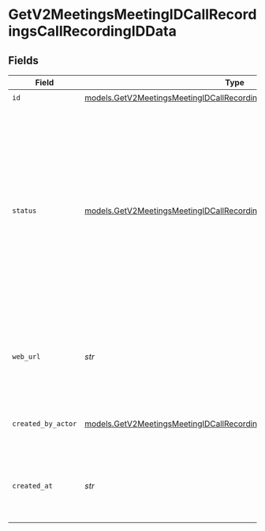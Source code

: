 # GetV2MeetingsMeetingIDCallRecordingsCallRecordingIDData


## Fields

| Field                                                                                                                                                                                                                                                | Type                                                                                                                                                                                                                                                 | Required                                                                                                                                                                                                                                             | Description                                                                                                                                                                                                                                          | Example                                                                                                                                                                                                                                              |
| ---------------------------------------------------------------------------------------------------------------------------------------------------------------------------------------------------------------------------------------------------- | ---------------------------------------------------------------------------------------------------------------------------------------------------------------------------------------------------------------------------------------------------- | ---------------------------------------------------------------------------------------------------------------------------------------------------------------------------------------------------------------------------------------------------- | ---------------------------------------------------------------------------------------------------------------------------------------------------------------------------------------------------------------------------------------------------- | ---------------------------------------------------------------------------------------------------------------------------------------------------------------------------------------------------------------------------------------------------- |
| `id`                                                                                                                                                                                                                                                 | [models.GetV2MeetingsMeetingIDCallRecordingsCallRecordingIDID](../models/getv2meetingsmeetingidcallrecordingscallrecordingidid.md)                                                                                                                   | :heavy_check_mark:                                                                                                                                                                                                                                   | N/A                                                                                                                                                                                                                                                  |                                                                                                                                                                                                                                                      |
| `status`                                                                                                                                                                                                                                             | [models.GetV2MeetingsMeetingIDCallRecordingsCallRecordingIDStatus](../models/getv2meetingsmeetingidcallrecordingscallrecordingidstatus.md)                                                                                                           | :heavy_check_mark:                                                                                                                                                                                                                                   | The status of the call recording. When a call recording is first created, it will have a status of `PROCESSING`. Once the recording is ready, it will transition to `COMPLETED`. If the recording fails for any reason, the status will be `FAILED`. | completed                                                                                                                                                                                                                                            |
| `web_url`                                                                                                                                                                                                                                            | *str*                                                                                                                                                                                                                                                | :heavy_check_mark:                                                                                                                                                                                                                                   | A URL that links directly to the call recording in the Attio web application.                                                                                                                                                                        | https://app.attio.com/salarya/calls/cb59ab17-ad15-460c-a126-0715617c0853/e8f2a3b7-9b4d-4c5e-8a1f-3d7b2c5e8f9a                                                                                                                                        |
| `created_by_actor`                                                                                                                                                                                                                                   | [models.GetV2MeetingsMeetingIDCallRecordingsCallRecordingIDCreatedByActor](../models/getv2meetingsmeetingidcallrecordingscallrecordingidcreatedbyactor.md)                                                                                           | :heavy_check_mark:                                                                                                                                                                                                                                   | The actor that created this call recording.                                                                                                                                                                                                          | {<br/>"type": "workspace-member",<br/>"id": "50cf242c-7fa3-4cad-87d0-75b1af71c57b"<br/>}                                                                                                                                                             |
| `created_at`                                                                                                                                                                                                                                         | *str*                                                                                                                                                                                                                                                | :heavy_check_mark:                                                                                                                                                                                                                                   | The timestamp of when the call recording was created.                                                                                                                                                                                                | 2023-01-01T15:00:00.000000000Z                                                                                                                                                                                                                       |